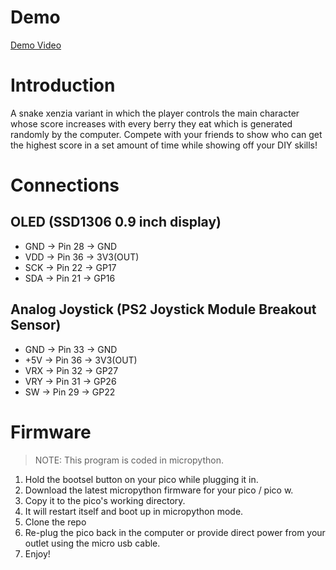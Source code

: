 # Demo
[Demo Video](https://youtu.be/oeYqciuP_fE)

# Introduction
A snake xenzia variant in which the player controls the main character whose score increases with every berry they eat which is generated randomly by the computer. Compete with your friends to show who can get the highest score in a set amount of time while showing off your DIY skills!

# Connections

## OLED (SSD1306 0.9 inch display)
- GND -> Pin 28 -> GND
- VDD -> Pin 36 -> 3V3(OUT)
- SCK -> Pin 22 -> GP17
- SDA -> Pin 21 -> GP16

## Analog Joystick (PS2 Joystick Module Breakout Sensor)
- GND -> Pin 33 -> GND
- +5V -> Pin 36 -> 3V3(OUT)
- VRX -> Pin 32 -> GP27
- VRY -> Pin 31 -> GP26
- SW  -> Pin 29 -> GP22

# Firmware
> NOTE: This program is coded in micropython. 
1. Hold the bootsel button on your pico while plugging it in.
2. Download the latest micropython firmware for your pico / pico w.
3. Copy it to the pico's working directory. 
4. It will restart itself and boot up in micropython mode.
5. Clone the repo
6. Re-plug the pico back in the computer or provide direct power from your outlet using the micro usb cable.
7. Enjoy!
